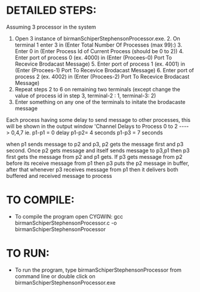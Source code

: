 # DETAILED STEPS:
Assuming 3 processor in the system
1. Open 3 instance of birmanSchiperStephensonProcessor.exe.
	2. On terminal 1 enter 3 in  (Enter Total Number Of Processes (max 99):)
	3. Enter 0 in (Enter Process Id of Current Process (should be 0 to 2))
	4. Enter port of process 0 (ex. 4000) in (Enter (Procees-0) Port To Recevice Brodacast Message)
	5. Enter port of process 1 (ex. 4001) in (Enter (Procees-1) Port To Recevice Brodacast Message)
	6. Enter port of process 2 (ex. 4002) in (Enter (Procees-2) Port To Recevice Brodacast Message)
7. Repeat steps 2 to 6 on remaining two terminals (except change the value of process id in step 3,  terminal-2 : 1, terminal-3: 2)
8. Enter something on any one of the terminals to initate the brodacaste message

Each process having some delay to send message to other processes, this will be shown in the output window  'Channel Delays to Process 0 to 2 ----> 0,4,7
ie. p1-p1 = 0 delay
	p1-p2= 4 seconds
	p1-p3 = 7 seconds

when p1 sends message to p2 and p3, p2 gets the message first and p3 second. Once p2 gets message and itself sends message to p3,p1 then p3 first gets the message from p2 and p1 gets. If p3 gets message from p2 before its receive message from p1 then p3 puts the p2 message in buffer, after that whenever p3 receives message from p1 then it delivers both buffered and received message to process

# TO COMPILE:
* To compile the program open CYGWIN:
	gcc birmanSchiperStephensonProcessor.c -o birmanSchiperStephensonProcessor

# TO RUN:
* To run the program, type birmanSchiperStephensonProcessor from command line or double click on birmanSchiperStephensonProcessor.exe
